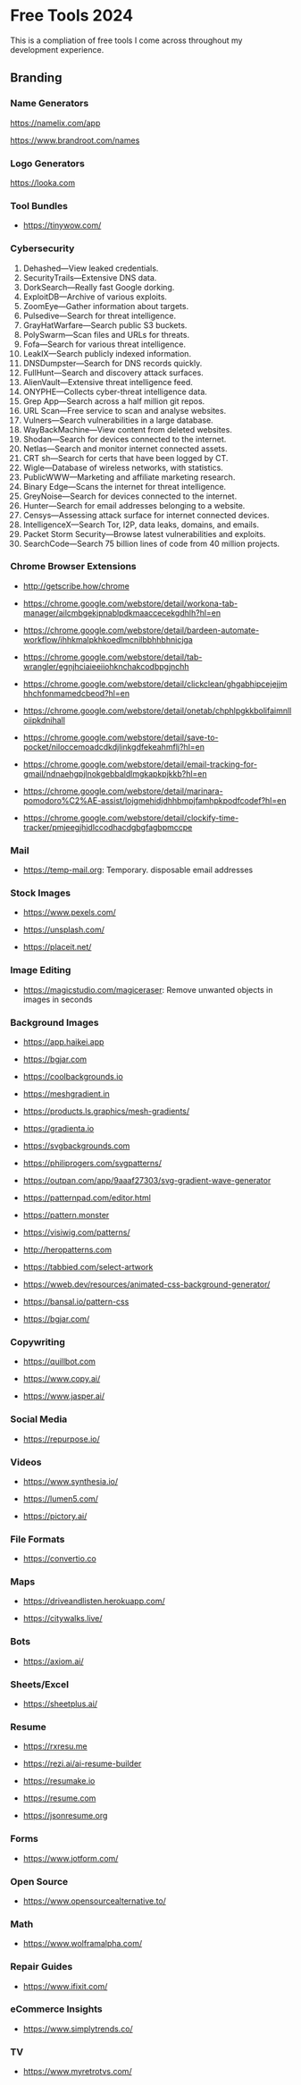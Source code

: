 # Free Tools 2024

This is a compliation of free tools I come across throughout my development experience.

## Branding

### Name Generators

https://namelix.com/app

https://www.brandroot.com/names

### Logo Generators

https://looka.com



### Tool Bundles

- https://tinywow.com/

### Cybersecurity

1. Dehashed—View leaked credentials.
2. SecurityTrails—Extensive DNS data.
3. DorkSearch—Really fast Google dorking.
4. ExploitDB—Archive of various exploits.
5. ZoomEye—Gather information about targets.
6. Pulsedive—Search for threat intelligence.
7. GrayHatWarfare—Search public S3 buckets.
8. PolySwarm—Scan files and URLs for threats.
9. Fofa—Search for various threat intelligence.
10. LeakIX—Search publicly indexed information.
11. DNSDumpster—Search for DNS records quickly.
12. FullHunt—Search and discovery attack surfaces.
13. AlienVault—Extensive threat intelligence feed.
14. ONYPHE—Collects cyber-threat intelligence data.
15. Grep App—Search across a half million git repos.
16. URL Scan—Free service to scan and analyse websites.
17. Vulners—Search vulnerabilities in a large database.
18. WayBackMachine—View content from deleted websites.
19. Shodan—Search for devices connected to the internet.
20. Netlas—Search and monitor internet connected assets.
21. CRT sh—Search for certs that have been logged by CT.
22. Wigle—Database of wireless networks, with statistics.
23. PublicWWW—Marketing and affiliate marketing research.
24. Binary Edge—Scans the internet for threat intelligence.
25. GreyNoise—Search for devices connected to the internet.
26. Hunter—Search for email addresses belonging to a website.
27. Censys—Assessing attack surface for internet connected devices.
28. IntelligenceX—Search Tor, I2P, data leaks, domains, and emails.
29. Packet Storm Security—Browse latest vulnerabilities and exploits.
30. SearchCode—Search 75 billion lines of code from 40 million projects.

### Chrome Browser Extensions

- http://getscribe.how/chrome

- https://chrome.google.com/webstore/detail/workona-tab-manager/ailcmbgekjpnablpdkmaaccecekgdhlh?hl=en

- https://chrome.google.com/webstore/detail/bardeen-automate-workflow/ihhkmalpkhkoedlmcnilbbhhbhnicjga

- https://chrome.google.com/webstore/detail/tab-wrangler/egnjhciaieeiiohknchakcodbpgjnchh

- https://chrome.google.com/webstore/detail/clickclean/ghgabhipcejejjmhhchfonmamedcbeod?hl=en

- https://chrome.google.com/webstore/detail/onetab/chphlpgkkbolifaimnlloiipkdnihall

- https://chrome.google.com/webstore/detail/save-to-pocket/niloccemoadcdkdjlinkgdfekeahmflj?hl=en

- https://chrome.google.com/webstore/detail/email-tracking-for-gmail/ndnaehgpjlnokgebbaldlmgkapkpjkkb?hl=en

- https://chrome.google.com/webstore/detail/marinara-pomodoro%C2%AE-assist/lojgmehidjdhhbmpjfamhpkpodfcodef?hl=en

- https://chrome.google.com/webstore/detail/clockify-time-tracker/pmjeegjhjdlccodhacdgbgfagbpmccpe

### Mail

- https://temp-mail.org: Temporary. disposable email addresses

### Stock Images

- https://www.pexels.com/

- https://unsplash.com/

- https://placeit.net/

### Image Editing

- https://magicstudio.com/magiceraser: Remove unwanted objects in images in seconds

### Background Images

- https://app.haikei.app

- https://bgjar.com

- https://coolbackgrounds.io

- https://meshgradient.in

- https://products.ls.graphics/mesh-gradients/

- https://gradienta.io

- https://svgbackgrounds.com

- https://philiprogers.com/svgpatterns/

- https://outpan.com/app/9aaaf27303/svg-gradient-wave-generator

- https://patternpad.com/editor.html

- https://pattern.monster

- https://visiwig.com/patterns/

- http://heropatterns.com

- https://tabbied.com/select-artwork

- https://wweb.dev/resources/animated-css-background-generator/

- https://bansal.io/pattern-css

- https://bgjar.com/

### Copywriting

- https://quillbot.com

- https://www.copy.ai/

- https://www.jasper.ai/

### Social Media

- https://repurpose.io/

### Videos

- https://www.synthesia.io/

- https://lumen5.com/

- https://pictory.ai/

### File Formats

- https://convertio.co

### Maps

- https://driveandlisten.herokuapp.com/

- https://citywalks.live/

### Bots

- https://axiom.ai/

### Sheets/Excel

- https://sheetplus.ai/

### Resume

- https://rxresu.me

- https://rezi.ai/ai-resume-builder

- https://resumake.io

- https://resume.com

- https://jsonresume.org

### Forms

- https://www.jotform.com/

### Open Source

- https://www.opensourcealternative.to/

### Math

- https://www.wolframalpha.com/

### Repair Guides

- https://www.ifixit.com/

### eCommerce Insights

- https://www.simplytrends.co/

### TV

- https://www.myretrotvs.com/
